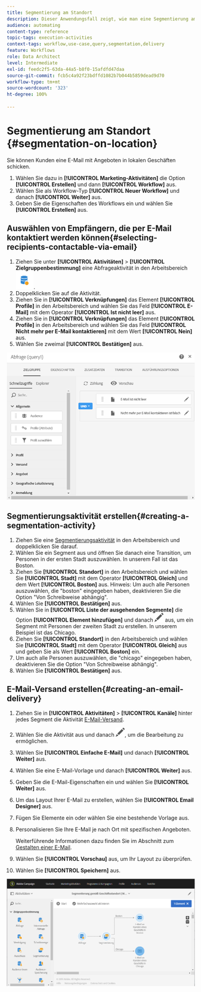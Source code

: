 ```yaml
---
title: Segmentierung am Standort
description: Dieser Anwendungsfall zeigt, wie man eine Segmentierung am Standort durchgeführt.
audience: automating
content-type: reference
topic-tags: execution-activities
context-tags: workflow,use-case,query,segmentation,delivery
feature: Workflows
role: Data Architect
level: Intermediate
exl-id: feedc2f5-63da-44a5-b8f0-15afdfd47daa
source-git-commit: fcb5c4a92f23bdffd1082b7b044b5859dead9d70
workflow-type: tm+mt
source-wordcount: '323'
ht-degree: 100%

---
```


# Segmentierung am Standort {#segmentation-on-location}

Sie können Kunden eine E-Mail mit Angeboten in lokalen Geschäften schicken.

1. Wählen Sie dazu in **[!UICONTROL Marketing-Aktivitäten]** die Option **[!UICONTROL Erstellen]** und dann **[!UICONTROL Workflow]** aus.
1. Wählen Sie als Workflow-Typ **[!UICONTROL Neuer Workflow]** und danach **[!UICONTROL Weiter]** aus.
1. Geben Sie die Eigenschaften des Workflows ein und wählen Sie **[!UICONTROL Erstellen]** aus.

## Auswählen von Empfängern, die per E-Mail kontaktiert werden können{#selecting-recipients-contactable-via-email}

1. Ziehen Sie unter **[!UICONTROL Aktivitäten]** > **[!UICONTROL Zielgruppenbestimmung]** eine [](../../automating/using/query.md)Abfrageaktivität in den Arbeitsbereich ![](assets/query.png).
1. Doppelklicken Sie auf die Aktivität.
1. Ziehen Sie in **[!UICONTROL Verknüpfungen]** das Element **[!UICONTROL Profile]** in den Arbeitsbereich und wählen Sie das Feld **[!UICONTROL E-Mail]** mit dem Operator **[!UICONTROL Ist nicht leer]** aus.
1. Ziehen Sie in **[!UICONTROL Verknüpfungen]** das Element **[!UICONTROL Profile]** in den Arbeitsbereich und wählen Sie das Feld **[!UICONTROL Nicht mehr per E-Mail kontaktieren]** mit dem Wert **[!UICONTROL Nein]** aus.
1. Wählen Sie zweimal **[!UICONTROL Bestätigen]** aus.

![](assets/wf-complement-query.png)

## Segmentierungsaktivität erstellen{#creating-a-segmentation-activity}

1. Ziehen Sie eine [Segmentierungsaktivität](../../automating/using/segmentation.md) in den Arbeitsbereich und doppelklicken Sie darauf.
1. Wählen Sie ein Segment aus und öffnen Sie danach eine Transition, um Personen in der ersten Stadt auszuwählen. In unserem Fall ist das Boston.
1. Ziehen Sie **[!UICONTROL Standort]** in den Arbeitsbereich und wählen Sie **[!UICONTROL Stadt]** mit dem Operator **[!UICONTROL Gleich]** und dem Wert **[!UICONTROL Boston]** aus.
Hinweis: Um auch alle Personen auszuwählen, die &quot;boston&quot; eingegeben haben, deaktivieren Sie die Option &quot;Von Schreibweise abhängig&quot;.
1. Wählen Sie **[!UICONTROL Bestätigen]** aus.
1. Wählen Sie in **[!UICONTROL Liste der ausgehenden Segmente]** die Option **[!UICONTROL Element hinzufügen]** und danach ![](assets/edit_darkgrey-24px.png) aus, um ein Segment mit Personen der zweiten Stadt zu erstellen. In unserem Beispiel ist das Chicago.
1. Ziehen Sie **[!UICONTROL Standort]** in den Arbeitsbereich und wählen Sie **[!UICONTROL Stadt]** mit dem Operator **[!UICONTROL Gleich]** aus und geben Sie als Wert **[!UICONTROL Boston]** ein.
1. Um auch alle Personen auszuwählen, die &quot;chicago&quot; eingegeben haben, deaktivieren Sie die Option &quot;Von Schreibweise abhängig&quot;.
1. Wählen Sie **[!UICONTROL Bestätigen]** aus.

## E-Mail-Versand erstellen{#creating-an-email-delivery}

1. Ziehen Sie in **[!UICONTROL Aktivitäten]** > **[!UICONTROL Kanäle]** hinter jedes Segment die Aktivität [E-Mail-Versand](../../automating/using/email-delivery.md).
1. Wählen Sie die Aktivität aus und danach ![](assets/edit_darkgrey-24px.png), um die Bearbeitung zu ermöglichen.
1. Wählen Sie **[!UICONTROL Einfache E-Mail]** und danach **[!UICONTROL Weiter]** aus.
1. Wählen Sie eine E-Mail-Vorlage und danach **[!UICONTROL Weiter]** aus.
1. Geben Sie die E-Mail-Eigenschaften ein und wählen Sie **[!UICONTROL Weiter]** aus.
1. Um das Layout Ihrer E-Mail zu erstellen, wählen Sie **[!UICONTROL Email Designer]** aus.
1. Fügen Sie Elemente ein oder wählen Sie eine bestehende Vorlage aus.
1. Personalisieren Sie Ihre E-Mail je nach Ort mit spezifischen Angeboten.

   Weiterführende Informationen dazu finden Sie im Abschnitt zum [Gestalten einer E-Mail](../../designing/using/designing-from-scratch.md#designing-an-email-content-from-scratch).

1. Wählen Sie **[!UICONTROL Vorschau]** aus, um Ihr Layout zu überprüfen.
1. Wählen Sie **[!UICONTROL Speichern]** aus.

![](assets/wf-segmentation-location.png)
